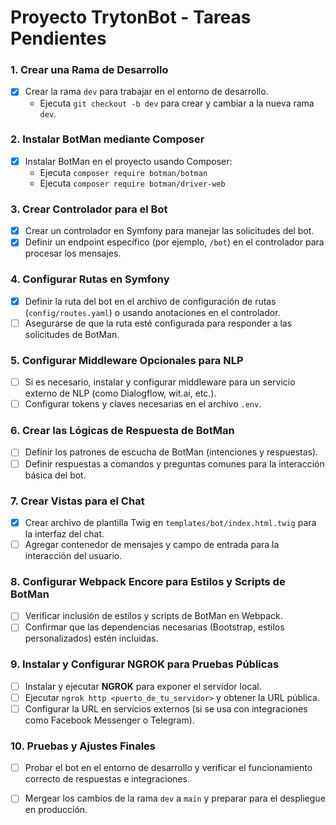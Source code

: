 # Proyecto TrytonBot - Tareas Pendientes

### 1. Crear una Rama de Desarrollo
   - [x] Crear la rama `dev` para trabajar en el entorno de desarrollo.
     - Ejecuta `git checkout -b dev` para crear y cambiar a la nueva rama `dev`.

### 2. Instalar BotMan mediante Composer
   - [x] Instalar BotMan en el proyecto usando Composer:
     - Ejecuta `composer require botman/botman`
     - Ejecuta `composer require botman/driver-web`

### 3. Crear Controlador para el Bot
   - [x] Crear un controlador en Symfony para manejar las solicitudes del bot.
   - [x] Definir un endpoint específico (por ejemplo, `/bot`) en el controlador para procesar los mensajes.

### 4. Configurar Rutas en Symfony
   - [x] Definir la ruta del bot en el archivo de configuración de rutas (`config/routes.yaml`) o usando anotaciones en el controlador.
   - [ ] Asegurarse de que la ruta esté configurada para responder a las solicitudes de BotMan.

### 5. Configurar Middleware Opcionales para NLP
   - [ ] Si es necesario, instalar y configurar middleware para un servicio externo de NLP (como Dialogflow, wit.ai, etc.).
   - [ ] Configurar tokens y claves necesarias en el archivo `.env`.

### 6. Crear las Lógicas de Respuesta de BotMan
   - [ ] Definir los patrones de escucha de BotMan (intenciones y respuestas).
   - [ ] Definir respuestas a comandos y preguntas comunes para la interacción básica del bot.

### 7. Crear Vistas para el Chat
   - [x] Crear archivo de plantilla Twig en `templates/bot/index.html.twig` para la interfaz del chat.
   - [ ] Agregar contenedor de mensajes y campo de entrada para la interacción del usuario.

### 8. Configurar Webpack Encore para Estilos y Scripts de BotMan
   - [ ] Verificar inclusión de estilos y scripts de BotMan en Webpack.
   - [ ] Confirmar que las dependencias necesarias (Bootstrap, estilos personalizados) estén incluidas.

### 9. Instalar y Configurar NGROK para Pruebas Públicas
   - [ ] Instalar y ejecutar **NGROK** para exponer el servidor local.
   - [ ] Ejecutar `ngrok http <puerto_de_tu_servidor>` y obtener la URL pública.
   - [ ] Configurar la URL en servicios externos (si se usa con integraciones como Facebook Messenger o Telegram).

### 10. Pruebas y Ajustes Finales
   - [ ] Probar el bot en el entorno de desarrollo y verificar el funcionamiento correcto de respuestas e integraciones.
   - [ ] Mergear los cambios de la rama `dev` a `main` y preparar para el despliegue en producción.

